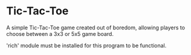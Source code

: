 # Tic-Tac-Toe

A simple Tic-Tac-Toe game created out of boredom, allowing players to choose between a 3x3 or 5x5 game board.

'rich' module must be installed for this program to be functional.
